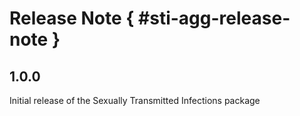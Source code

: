 # Release Note { #sti-agg-release-note }

## 1.0.0

Initial release of the Sexually Transmitted Infections package
